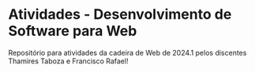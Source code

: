 # Atividades - Desenvolvimento de Software para Web

Repositório para atividades da cadeira de Web de 2024.1 pelos discentes Thamires Taboza e Francisco Rafael!

